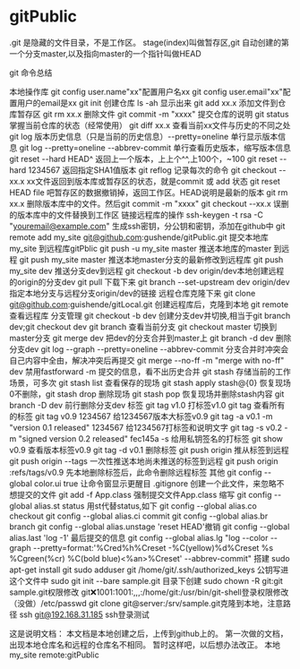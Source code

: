 # gitPublic

.git 是隐藏的文件目录，不是工作区。
stage(index)叫做暂存区,git 自动创建的第一个分支master,以及指向master的一个指针叫做HEAD

git 命令总结

本地操作库
git config user.name"xx"配置用户名xx
git config user.email"xx"配置用户的email是xx
git init 创建仓库  ls -ah 显示出来
git add xx.x 添加文件到仓库暂存区
git rm xx.x 删除文件
git commit -m "xxxx"  提交仓库的说明
git status 掌握当前仓库的状态（经常使用）
git diff xx.x	查看当前xx文件与历史的不同之处
git log 版本历史信息（只是当前的历史信息）--pretty=oneline  单行显示版本信息
git log --pretty=oneline --abbrev-commit	单行查看历史版本，缩写版本信息
git reset --hard HEAD^ 返回上一个版本，上上个^^,上100个，~100
git reset --hard 1234567 返回指定SHA1值版本
git reflog 记录每次的命令
git checkout --xx.x xx文件返回到版本库或暂存区的状态，就是commit 或 add 状态
git reset HEAD file 吧暂存区的数据撤销掉，返回工作区。HEAD说明是最新的版本
git rm xx.x 删除版本库中的文件。然后git commit -m "xxxx"
git checkout --xx.x 误删的版本库中的文件替换到工作区
链接远程库的操作
ssh-keygen -t rsa -C "youremail@example.com"  生成ssh密钥，分公钥和密钥，添加在github中
git remote add my_site git@github.com:gushende/gitPublic.git 提交本地库my_site 到远程库gitPblic
git push -u my_site master 推送本地库的master 到远程
git push my_site master 推送本地master分支的最新修改到远程库
git push my_site dev 推送分支dev到远程
git checkout -b dev origin/dev本地创建远程的origin的分支dev
git pull 下载下来
git branch --set-upstream dev origin/dev指定本地分支与远程分支origin/dev的链接
远程仓库克隆下来
git clone git@github.com:guishende/gitLocal.git 创建远程库后，克隆到本地
git remote 查看远程库
分支管理
git checkout -b dev 创建分支dev并切换,相当于git branch dev;git checkout dev
git branch 查看当前分支
git checkout master 切换到master分支
git merge dev 把dev的分支合并到master上
git branch -d dev 删除分支dev
git log --graph --pretty=oneline --abbrev-commit  分支合并时冲突会自己内容中全由，解决冲突后再提交
git merge --no-ff -m "merge with no-ff" dev  禁用fastforward -m 提交的信息，看不出历史合并
git stash 存储当前的工作场景，可多次
git stash list 查看保存的现场
git stash apply stash@{0} 恢复现场0不删除，git stash drop 删除现场
git stash pop 恢复现场并删除stash内容
git branch -D dev 前行删除分支dev
标签
git tag v1.0	打标签v1.0
git tag 查看所有的标签
git tag v0.9 1234567 给1234567版本大标签v0.9
git tag -a v0.1 -m "version 0.1 released" 1234567 给1234567打标签和说明文字
git tag -s v0.2 -m "signed version 0.2 released" fec145a	-s 给用私钥签名的打标签
git show v0.9	查看版本标签v0.9
git tag -d v0.1 删除标签
git push origin <tagname> 推从标签到远程
git push origin --tags 一次性推送本地尚未推送的标签到远程
git push origin :refs/tags/v0.9 先本地删除标签后，此命令删除远程标签
其他
git config --global color.ui true	让命令窗显示更醒目
.gitignore 创建一个此文件，来忽略不想提交的文件
git add -f App.class 强制提交文件App.class
缩写
git config --global alias.st status	用st代替status,如下
git config --global alias.co checkout
git config --global alias.ci commit
git config --global alias.br branch
git config --global alias.unstage 'reset HEAD'撤销
git config --global alias.last 'log -1'	最后提交的信息
git config --global alias.lg "log --color --graph --pretty=format:'%Cred%h%Creset -%C(yellow)%d%Creset %s %Cgreen(%cr) %C(bold blue)<%an>%Creset' --abbrev-commit"
搭建
sudo apt-get install git
sudo adduser git
/home/git/.ssh/authorized_keys	公钥写进这个文件中
sudo git init --bare sample.git	目录下创建
sudo chown -R git:git sample.git权限修改
git:x:1001:1001:,,,:/home/git:/usr/bin/git-shell登录权限修改（没做）/etc/passwd
git clone git@server:/srv/sample.git克隆到本地，注意路径
ssh git@192.168.31.185	ssh登录测试

这是说明文档：
本文档是本地创建之后，上传到github上的。
第一次做的文档，出现本地仓库名和远程的仓库名不相同。
暂时这样吧，以后想办法改正。
本地my_site remote:gitPublic